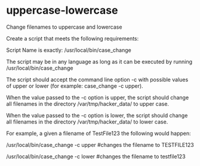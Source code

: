 # uppercase-lowercase
Change filenames to uppercase and lowercase


 Create a script that meets the following requirements:

 Script Name is exactly: /usr/local/bin/case_change
 
 The script may be in any language as long as it can be executed by running /usr/local/bin/case_change
 
 The script should accept the command line option -c with possible values of upper or lower (for example: case_change -c upper).
 
 When the value passed to the -c option is upper, 
 the script should change all filenames in the directory /var/tmp/hacker_data/ to upper case.
 
 When the value passed to the -c option is lower, 
 the script should change all filenames in the directory /var/tmp/hacker_data/ to lower case.

 For example, a given a filename of TestFile123 the following would happen:

 /usr/local/bin/case_change -c upper #changes the filename to TESTFILE123

/usr/local/bin/case_change -c lower #changes the filename to testfile123
